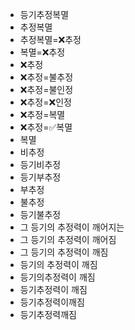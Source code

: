 - 등기추정복멸
- 추정복멸
- 추정복멸=❌추정
- 복멸=❌추정
- ❌추정
- ❌추정=불추정
- ❌추정=불인정
- ❌추정=❌인정
- ❌추정=복멸
- ❌추정=✅복멸
- 복멸
- 비추정
- 등기비추정
- 등기부추정
- 부추정
- 불추정
- 등기불추정
- 그 등기의 추정력이 깨어지는
- 그 등기의 추정력이 깨어짐
- 그 등기의 추정력이 깨짐
- 등기의 추정력이 깨짐
- 등기의추정력이 깨짐
- 등기추정력이 깨짐
- 등기추정력이깨짐
- 등기추정력깨짐